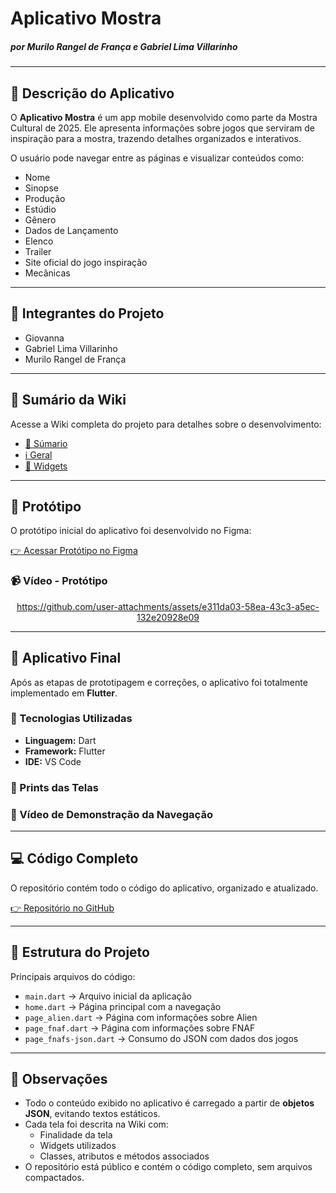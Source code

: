 <h1>Aplicativo Mostra</h1>
<h5>por Murilo Rangel de França e  Gabriel Lima Villarinho</h5>
<hr>

<h2>📱 Descrição do Aplicativo</h2>
<p>
O <b>Aplicativo Mostra</b> é um app mobile desenvolvido como parte da Mostra Cultural de 2025.
Ele apresenta informações sobre jogos que serviram de inspiração para a mostra, trazendo detalhes organizados e interativos.
</p>

<p>O usuário pode navegar entre as páginas e visualizar conteúdos como:</p>
<ul>
  <li>Nome</li>
  <li>Sinopse</li>
  <li>Produção</li>
  <li>Estúdio</li>
  <li>Gênero</li>
  <li>Dados de Lançamento</li>
  <li>Elenco</li>
  <li>Trailer</li>
  <li>Site oficial do jogo inspiração</li>
  <li>Mecânicas</li>
</ul>

<hr>

<h2>👥 Integrantes do Projeto</h2>
<ul>
  <li>Giovanna</li>
  <li>Gabriel Lima Villarinho</li>
  <li>Murilo Rangel de França</li>
</ul>

<hr>

<h2>📖 Sumário da Wiki</h2>
<p>Acesse a Wiki completa do projeto para detalhes sobre o desenvolvimento:</p>
<ul>
  <li><a href="https://github.com/MuPeu/Aplicativo-Mostra/wiki">📌 Súmario</a></li>
  <li><a href="https://github.com/MuPeu/Aplicativo-Mostra/wiki/Geral">ℹ️ Geral</a></li>
  <li><a href="https://github.com/MuPeu/Aplicativo-Mostra/wiki/Widgets">🧩 Widgets</a></li>
  <!-- Acrescente os outros links da Wiki (Apresentação, Protótipo Corrigido, Diagramas etc.) -->
</ul>

<hr>

<h2>🎨 Protótipo</h2>
<p>O protótipo inicial do aplicativo foi desenvolvido no Figma:</p>
<a href="https://www.figma.com/design/rE4o8fLLgzNxA4PCJEJM4W/Aplicativo-Games?node-id=1-9&t=7ZO51Fvb1j1tYajk-1">👉 Acessar Protótipo no Figma</a>

<h3>📹 Vídeo - Protótipo</h3>
<div align="center">
  
  https://github.com/user-attachments/assets/e311da03-58ea-43c3-a5ec-132e20928e09
</div>

<hr>

<h2>🚀 Aplicativo Final</h2>
<p>Após as etapas de prototipagem e correções, o aplicativo foi totalmente implementado em <b>Flutter</b>.</p>

<h3>🔧 Tecnologias Utilizadas</h3>
<ul>
  <li><b>Linguagem:</b> Dart</li>
  <li><b>Framework:</b> Flutter</li>
  <li><b>IDE:</b> VS Code</li>
</ul>

<h3>📸 Prints das Telas</h3>
<p>
<!-- Insira aqui os prints finais do aplicativo -->
</p>

<h3>🎥 Vídeo de Demonstração da Navegação</h3>
<p>
<!-- Coloque aqui o link para o vídeo final mostrando o app funcionando -->
</p>

<hr>

<h2>💻 Código Completo</h2>
<p>O repositório contém todo o código do aplicativo, organizado e atualizado.</p>
<a href="https://github.com/MuPeu/Aplicativo-Mostra.git">👉 Repositório no GitHub</a>

<hr>

<h2>📂 Estrutura do Projeto</h2>
<p>Principais arquivos do código:</p>
<ul>
  <li><code>main.dart</code> → Arquivo inicial da aplicação</li>
  <li><code>home.dart</code> → Página principal com a navegação</li>
  <li><code>page_alien.dart</code> → Página com informações sobre Alien</li>
  <li><code>page_fnaf.dart</code> → Página com informações sobre FNAF</li>
  <li><code>page_fnafs-json.dart</code> → Consumo do JSON com dados dos jogos</li>
</ul>

<hr>

<h2>📌 Observações</h2>
<ul>
  <li>Todo o conteúdo exibido no aplicativo é carregado a partir de <b>objetos JSON</b>, evitando textos estáticos.</li>
  <li>Cada tela foi descrita na Wiki com:
    <ul>
      <li>Finalidade da tela</li>
      <li>Widgets utilizados</li>
      <li>Classes, atributos e métodos associados</li>
    </ul>
  </li>
  <li>O repositório está público e contém o código completo, sem arquivos compactados.</li>
</ul>
